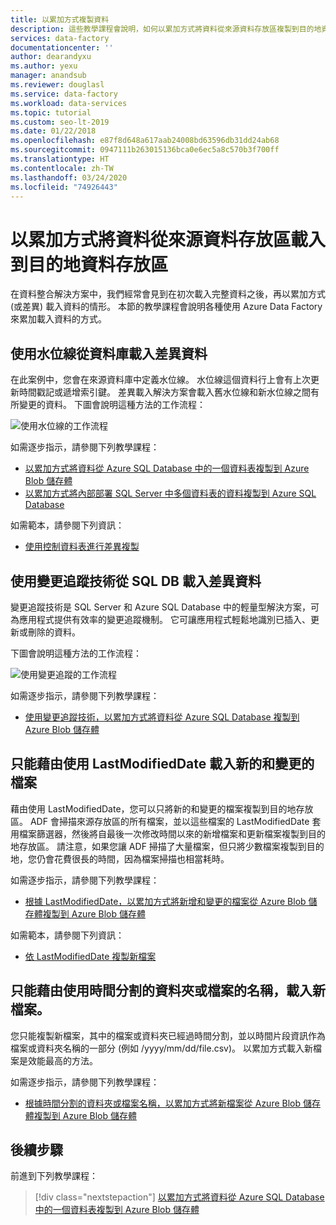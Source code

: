```yaml
---
title: 以累加方式複製資料
description: 這些教學課程會說明，如何以累加方式將資料從來源資料存放區複製到目的地資料存放區。 第一個教學課程會從一個資料表複製資料。
services: data-factory
documentationcenter: ''
author: dearandyxu
ms.author: yexu
manager: anandsub
ms.reviewer: douglasl
ms.service: data-factory
ms.workload: data-services
ms.topic: tutorial
ms.custom: seo-lt-2019
ms.date: 01/22/2018
ms.openlocfilehash: e87f8d648a617aab24008bd63596db31dd24ab68
ms.sourcegitcommit: 0947111b263015136bca0e6ec5a8c570b3f700ff
ms.translationtype: HT
ms.contentlocale: zh-TW
ms.lasthandoff: 03/24/2020
ms.locfileid: "74926443"
---
```

# <a name="incrementally-load-data-from-a-source-data-store-to-a-destination-data-store"></a>以累加方式將資料從來源資料存放區載入到目的地資料存放區

在資料整合解決方案中，我們經常會見到在初次載入完整資料之後，再以累加方式 (或差異) 載入資料的情形。 本節的教學課程會說明各種使用 Azure Data Factory 來累加載入資料的方式。

## <a name="delta-data-loading-from-database-by-using-a-watermark"></a>使用水位線從資料庫載入差異資料
在此案例中，您會在來源資料庫中定義水位線。 水位線這個資料行上會有上次更新時間戳記或遞增索引鍵。 差異載入解決方案會載入舊水位線和新水位線之間有所變更的資料。 下圖會說明這種方法的工作流程： 

![使用水位線的工作流程](media/tutorial-incremental-copy-overview/workflow-using-watermark.png)

如需逐步指示，請參閱下列教學課程： 
- [以累加方式將資料從 Azure SQL Database 中的一個資料表複製到 Azure Blob 儲存體](tutorial-incremental-copy-powershell.md)
- [以累加方式將內部部署 SQL Server 中多個資料表的資料複製到 Azure SQL Database](tutorial-incremental-copy-multiple-tables-powershell.md)

如需範本，請參閱下列資訊：
- [使用控制資料表進行差異複製](solution-template-delta-copy-with-control-table.md)

## <a name="delta-data-loading-from-sql-db-by-using-the-change-tracking-technology"></a>使用變更追蹤技術從 SQL DB 載入差異資料
變更追蹤技術是 SQL Server 和 Azure SQL Database 中的輕量型解決方案，可為應用程式提供有效率的變更追蹤機制。 它可讓應用程式輕鬆地識別已插入、更新或刪除的資料。 

下圖會說明這種方法的工作流程：

![使用變更追蹤的工作流程](media/tutorial-incremental-copy-overview/workflow-using-change-tracking.png)

如需逐步指示，請參閱下列教學課程： <br/>
- [使用變更追蹤技術，以累加方式將資料從 Azure SQL Database 複製到 Azure Blob 儲存體](tutorial-incremental-copy-change-tracking-feature-powershell.md)

## <a name="loading-new-and-changed-files-only-by-using-lastmodifieddate"></a>只能藉由使用 LastModifiedDate 載入新的和變更的檔案
藉由使用 LastModifiedDate，您可以只將新的和變更的檔案複製到目的地存放區。 ADF 會掃描來源存放區的所有檔案，並以這些檔案的 LastModifiedDate 套用檔案篩選器，然後將自最後一次修改時間以來的新增檔案和更新檔案複製到目的地存放區。  請注意，如果您讓 ADF 掃描了大量檔案，但只將少數檔案複製到目的地，您仍會花費很長的時間，因為檔案掃描也相當耗時。   

如需逐步指示，請參閱下列教學課程： <br/>
- [根據 LastModifiedDate，以累加方式將新增和變更的檔案從 Azure Blob 儲存體複製到 Azure Blob 儲存體](tutorial-incremental-copy-lastmodified-copy-data-tool.md)

如需範本，請參閱下列資訊：
- [依 LastModifiedDate 複製新檔案](solution-template-copy-new-files-lastmodifieddate.md)

## <a name="loading-new-files-only-by-using-time-partitioned-folder-or-file-name"></a>只能藉由使用時間分割的資料夾或檔案的名稱，載入新檔案。
您只能複製新檔案，其中的檔案或資料夾已經過時間分割，並以時間片段資訊作為檔案或資料夾名稱的一部分 (例如 /yyyy/mm/dd/file.csv)。 以累加方式載入新檔案是效能最高的方法。 

如需逐步指示，請參閱下列教學課程： <br/>
- [根據時間分割的資料夾或檔案名稱，以累加方式將新檔案從 Azure Blob 儲存體複製到 Azure Blob 儲存體](tutorial-incremental-copy-partitioned-file-name-copy-data-tool.md)

## <a name="next-steps"></a>後續步驟
前進到下列教學課程： 

> [!div class="nextstepaction"]
>[以累加方式將資料從 Azure SQL Database 中的一個資料表複製到 Azure Blob 儲存體](tutorial-incremental-copy-powershell.md)
